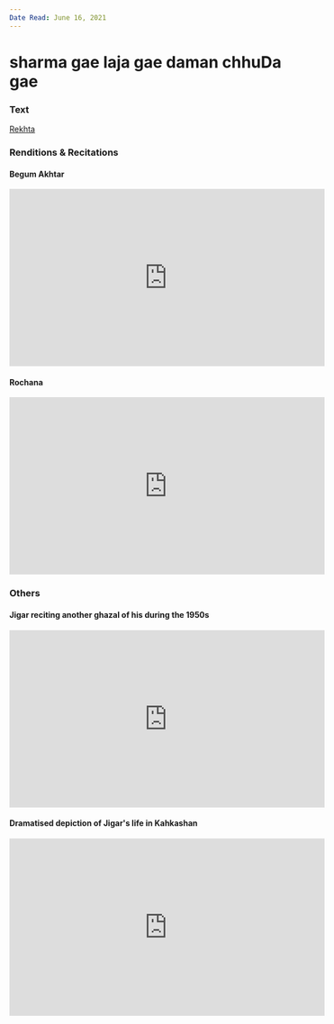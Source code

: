 ```yaml
---
Date Read: June 16, 2021
---
```


# sharma gae laja gae daman chhuDa gae

### Text
[Rekhta](https://rekhta.org/ghazals/sharmaa-gae-lajaa-gae-daaman-chhudaa-gae-jigar-moradabadi-ghazals)

### Renditions & Recitations

#### Begum Akhtar

<iframe width="560" height="315" src="https://www.youtube.com/embed/6vE29v2RShQ" title="YouTube video player" frameborder="0" allow="accelerometer; autoplay; clipboard-write; encrypted-media; gyroscope; picture-in-picture" allowfullscreen></iframe>

#### Rochana

<iframe width="560" height="315" src="https://www.youtube.com/embed/WFWTB4i9nGw" title="YouTube video player" frameborder="0" allow="accelerometer; autoplay; clipboard-write; encrypted-media; gyroscope; picture-in-picture" allowfullscreen></iframe>

### Others

#### Jigar reciting another ghazal of his during the 1950s

<iframe width="560" height="315" src="https://www.youtube.com/embed/7hlYTchABes" title="YouTube video player" frameborder="0" allow="accelerometer; autoplay; clipboard-write; encrypted-media; gyroscope; picture-in-picture" allowfullscreen></iframe>

#### Dramatised depiction of Jigar's life in Kahkashan

<iframe width="560" height="315" src="https://www.youtube.com/embed/YzYBhqGDaVM" title="YouTube video player" frameborder="0" allow="accelerometer; autoplay; clipboard-write; encrypted-media; gyroscope; picture-in-picture" allowfullscreen></iframe>


